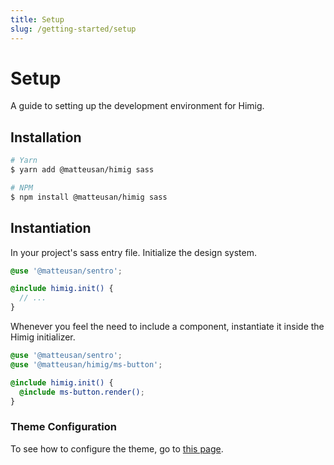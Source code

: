 ```yaml
---
title: Setup
slug: /getting-started/setup
---
```

# Setup
A guide to setting up the development environment for Himig.

## Installation
```sh
# Yarn
$ yarn add @matteusan/himig sass

# NPM
$ npm install @matteusan/himig sass
```

## Instantiation
In your project's sass entry file. Initialize the design system.

```scss
@use '@matteusan/sentro';

@include himig.init() {
  // ...
}
```

Whenever you feel the need to include a component, instantiate it inside the Himig initializer.

```scss
@use '@matteusan/sentro';
@use '@matteusan/himig/ms-button';

@include himig.init() {
  @include ms-button.render();
}
```

### Theme Configuration
To see how to configure the theme, go to [this page](../foundation/theme.md).